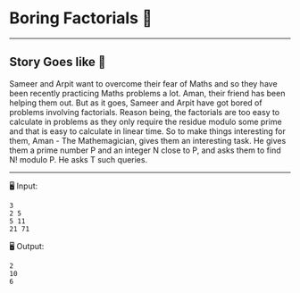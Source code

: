 # Boring Factorials 🎃
---
## Story Goes like 🤔
Sameer and Arpit want to overcome their fear of Maths and so they have been recently practicing Maths problems a lot. Aman, their friend has been helping them out. But as it goes, Sameer and Arpit have got bored of problems involving factorials. Reason being, the factorials are too easy to calculate in problems as they only require the residue modulo some prime and that is easy to calculate in linear time. So to make things interesting for them, Aman - The Mathemagician, gives them an interesting task. He gives them a prime number P and an integer N close to P, and asks them to find N! modulo P. He asks T such queries.

---
🖥️ Input:
```
3
2 5
5 11
21 71
```
🖥️ Output:
```
2
10
6
```
